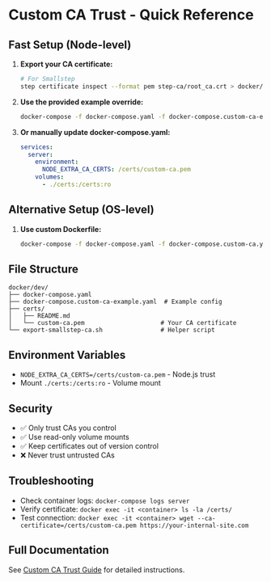 # Custom CA Trust - Quick Reference

## Fast Setup (Node-level)

1. **Export your CA certificate:**
   ```bash
   # For Smallstep
   step certificate inspect --format pem step-ca/root_ca.crt > docker/dev/certs/custom-ca.pem
   ```

2. **Use the provided example override:**
   ```bash
   docker-compose -f docker-compose.yaml -f docker-compose.custom-ca-example.yaml up -d
   ```

3. **Or manually update docker-compose.yaml:**
   ```yaml
   services:
     server:
       environment:
         NODE_EXTRA_CA_CERTS: /certs/custom-ca.pem
       volumes:
         - ./certs:/certs:ro
   ```

## Alternative Setup (OS-level)

1. **Use custom Dockerfile:**
   ```bash
   docker-compose -f docker-compose.yaml -f docker-compose.custom-ca.yaml up
   ```

## File Structure
```
docker/dev/
├── docker-compose.yaml
├── docker-compose.custom-ca-example.yaml  # Example config
├── certs/
│   ├── README.md
│   └── custom-ca.pem                     # Your CA certificate
└── export-smallstep-ca.sh                # Helper script
```

## Environment Variables
- `NODE_EXTRA_CA_CERTS=/certs/custom-ca.pem` - Node.js trust
- Mount `./certs:/certs:ro` - Volume mount

## Security
- ✅ Only trust CAs you control
- ✅ Use read-only volume mounts
- ✅ Keep certificates out of version control
- ❌ Never trust untrusted CAs

## Troubleshooting
- Check container logs: `docker-compose logs server`
- Verify certificate: `docker exec -it <container> ls -la /certs/`
- Test connection: `docker exec -it <container> wget --ca-certificate=/certs/custom-ca.pem https://your-internal-site.com`

## Full Documentation
See [Custom CA Trust Guide](./custom-ca-trust.md) for detailed instructions.
